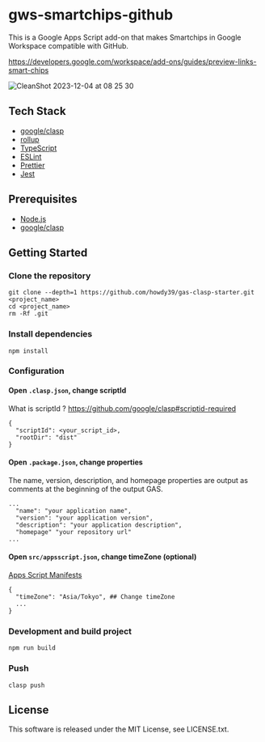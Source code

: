 # gws-smartchips-github
This is a Google Apps Script add-on that makes Smartchips in Google Workspace compatible with GitHub.

https://developers.google.com/workspace/add-ons/guides/preview-links-smart-chips

![CleanShot 2023-12-04 at 08 25 30](https://github.com/howdy39/gws-smartchips-github/assets/6329532/4b206685-94e6-4c61-9256-745a4b89ccdb)


## Tech Stack
- [google/clasp](https://github.com/google/clasp)
- [rollup](https://rollupjs.org/)
- [TypeScript](http://www.typescriptlang.org/)
- [ESLint](https://github.com/eslint/eslint)
- [Prettier](https://prettier.io/)
- [Jest](https://facebook.github.io/jest/)

## Prerequisites
- [Node.js](https://nodejs.org/)
- [google/clasp](https://github.com/google/clasp)

## Getting Started
### Clone the repository
```
git clone --depth=1 https://github.com/howdy39/gas-clasp-starter.git <project_name>
cd <project_name>
rm -Rf .git
```

### Install dependencies
```
npm install
```

### Configuration
#### Open `.clasp.json`, change scriptId
What is scriptId ? https://github.com/google/clasp#scriptid-required
```
{
  "scriptId": <your_script_id>,
  "rootDir": "dist"
}
```

#### Open `.package.json`, change properties
The name, version, description, and homepage properties are output as comments at the beginning of the output GAS.

```
...
  "name": "your application name",
  "version": "your application version",
  "description": "your application description",
  "homepage" "your repository url"
...
```

#### Open `src/appsscript.json`, change timeZone (optional)
[Apps Script Manifests](https://developers.google.com/apps-script/concepts/manifests)
```
{
  "timeZone": "Asia/Tokyo", ## Change timeZone
  ...
}
```


### Development and build project
```
npm run build
```

### Push
```
clasp push
```


## License
This software is released under the MIT License, see LICENSE.txt.
